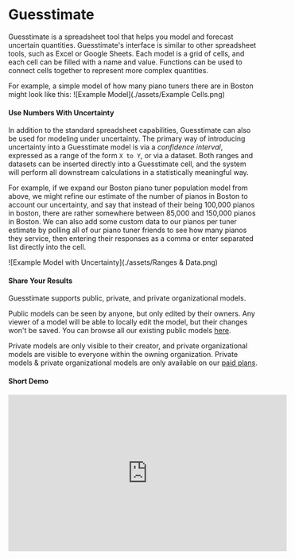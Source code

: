 # Guesstimate

Guesstimate is a spreadsheet tool that helps you model and forecast uncertain quantities. Guesstimate's interface is
similar to other spreadsheet tools, such as Excel or Google Sheets. Each model is a grid of cells, and each cell can
be filled with a name and value. Functions can be used to connect cells together to represent more complex quantities.

For example, a simple model of how many piano tuners there are in Boston might look like this:
![Example Model](./assets/Example Cells.png)

#### Use Numbers With Uncertainty

In addition to the standard spreadsheet capabilities, Guesstimate can also be used for modeling under uncertainty. The
primary way of introducing uncertainty into a Guesstimate model is via a _confidence interval_, expressed as a range of
the form `X to Y`, or via a dataset. Both ranges and datasets can be inserted directly into a Guesstimate cell, and the
system will perform all downstream calculations in a statistically meaningful way.

For example, if we expand our Boston piano tuner population model from above, we might refine our estimate of the number
of pianos in Boston to account our uncertainty, and say that instead of their being 100,000 pianos in boston, there are
rather somewhere between 85,000 and 150,000 pianos in Boston. We can also add some custom data to our pianos per tuner
estimate by polling all of our piano tuner friends to see how many pianos they service, then entering their responses as
a comma or enter separated list directly into the cell.

![Example Model with Uncertainty](./assets/Ranges & Data.png)

#### Share Your Results

Guesstimate supports public, private, and private organizational models.

Public models can be seen by anyone, but only edited by their owners. Any viewer of a model will be able to locally edit
the model, but their changes won't be saved. You can browse all our existing public models
[here](https://www.getguesstimate.com/models).

Private models are only visible to their creator, and private
organizational models are visible to everyone within the owning organization. Private models & private organizational
models are only available on our [paid plans](https://www.getguesstimate.com/pricing).

#### Short Demo
<iframe width="560" height="315" src="https://www.youtube.com/embed/_fZdBq0TOPk" frameborder="0" allowfullscreen></iframe>

